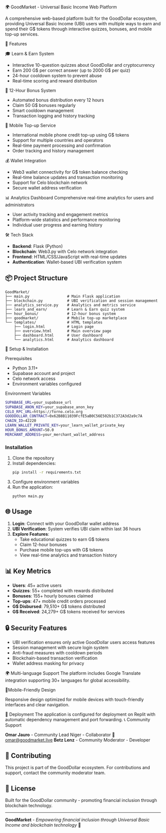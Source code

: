 🌍 GoodMarket - Universal Basic Income Web Platform

A comprehensive web-based platform built for the GoodDollar ecosystem, providing Universal Basic Income (UBI) users with multiple ways to earn and spend their G$ tokens through interactive quizzes, bonuses, and mobile top-up services.

🚀 Features

🎓 Learn & Earn System
- Interactive 10-question quizzes about GoodDollar and cryptocurrency
- Earn 200 G$ per correct answer (up to 2000 G$ per quiz)
- 24-hour cooldown system to prevent abuse
- Real-time scoring and reward distribution

🎁 12-Hour Bonus System
- Automated bonus distribution every 12 hours
- Claim 50 G$ bonuses regularly
- Smart cooldown management
- Transaction logging and history tracking

📱 Mobile Top-up Service
- International mobile phone credit top-up using G$ tokens
- Support for multiple countries and operators
- Real-time payment processing and confirmation
- Order tracking and history management

💰 Wallet Integration
- Web3 wallet connectivity for G$ token balance checking
- Real-time balance updates and transaction monitoring
- Support for Celo blockchain network
- Secure wallet address verification

📊 Analytics Dashboard
Comprehensive real-time analytics for users and administrators
- User activity tracking and engagement metrics
- Platform-wide statistics and performance monitoring
- Individual user progress and earning history

🛠️ Tech Stack

- **Backend**: Flask (Python)
- **Blockchain**: Web3.py with Celo network integration
- **Frontend**: HTML/CSS/JavaScript with real-time updates
- **Authentication**: Wallet-based UBI verification system

## 📦 Project Structure

```
GoodMarket/
├── main.py                 # Main Flask application
├── blockchain.py           # UBI verification and session management
├── analytics_service.py    # Analytics and metrics service
├── learn_and_earn/         # Learn & Earn quiz system  
├── hour_bonus/             # 12-hour bonus system
├── goodmarket/             # Mobile top-up marketplace
└── templates/              # HTML templates
    ├── login.html          # Login page
    ├── overview.html       # Main overview page
    ├── dashboard.html      # User dashboard
    └── analytics.html      # Analytics dashboard
```

🔧 Setup & Installation

Prerequisites
- Python 3.11+
- Supabase account and project
- Celo network access
- Environment variables configured

Environment Variables
```bash
SUPABASE_URL=your_supabase_url
SUPABASE_ANON_KEY=your_supabase_anon_key
CELO_RPC_URL=https://forno.celo.org
GOODDOLLAR_CONTRACT=0x62B8B11039FcfE5aB0C56E502b1C372A3d2a9c7A
CHAIN_ID=42220
LEARN_WALLET_PRIVATE_KEY=your_learn_wallet_private_key
HOUR_BONUS_AMOUNT=50.0
MERCHANT_ADDRESS=your_merchant_wallet_address
```

### Installation
1. Clone the repository
2. Install dependencies:
   ```bash
   pip install -r requirements.txt
   ```
3. Configure environment variables
4. Run the application:
   ```bash
   python main.py
   ```

## 🌐 Usage

1. **Login**: Connect with your GoodDollar wallet address
2. **UBI Verification**: System verifies UBI claim within last 36 hours
3. **Explore Features**:
   - Take educational quizzes to earn G$ tokens
   - Claim 12-hour bonuses
   - Purchase mobile top-ups with G$ tokens
   - View real-time analytics and transaction history

## 📊 Key Metrics

- **Users**: 45+ active users
- **Quizzes**: 55+ completed with rewards distributed
- **Bonuses**: 155+ hourly bonuses claimed
- **Top-ups**: 47+ mobile credit orders processed
- **G$ Disbursed**: 79,510+ G$ tokens distributed
- **G$ Received**: 24,279+ G$ tokens received for services

## 🔒 Security Features

- UBI verification ensures only active GoodDollar users access features
- Session management with secure login system
- Anti-fraud measures with cooldown periods
- Blockchain-based transaction verification
- Wallet address masking for privacy

🌍 Multi-language Support
The platform includes Google Translate integration supporting 30+ languages for global accessibility.

📱Mobile-Friendly Design

Responsive design optimized for mobile devices with touch-friendly interfaces and clear navigation.

🚀 Deployment
The application is configured for deployment on Replit with automatic dependency management and port forwarding.
📞 Community Support

**Omar Jauro** - Community Lead Niger - Collaborator
📧 omar@goodmarket.live
**Betz Lenz** - Community Moderator - Developer

## 🤝 Contributing

This project is part of the GoodDollar ecosystem. For contributions and support, contact the community moderator team.

## 📄 License

Built for the GoodDollar community - promoting financial inclusion through blockchain technology.

---

**GoodMarket** - *Empowering financial inclusion through Universal Basic Income and blockchain technology* 🌟
